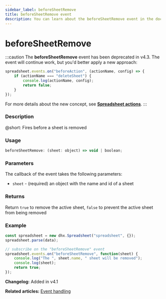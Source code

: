 ```yaml
---
sidebar_label: beforeSheetRemove
title: beforeSheetRemove event
description: You can learn about the beforeSheetRemove event in the documentation of the DHTMLX JavaScript Spreadsheet library. Browse developer guides and API reference, try out code examples and live demos, and download a free 30-day evaluation version of DHTMLX Spreadsheet.
---
```


# beforeSheetRemove

:::caution
The **beforeSheetRemove** event has been deprecated in v4.3. The event will continue work, but you'd better apply a new approach:

~~~js
spreadsheet.events.on("beforeAction", (actionName, config) => {
    if (actionName === "deleteSheet") {
        console.log(actionName, config);
        return false;
    }
});
~~~

For more details about the new concept, see **[Spreadsheet actions](api/overview/actions_overview.md)**. 
:::

### Description

@short: Fires before a sheet is removed

### Usage

~~~jsx
beforeSheetRemove: (sheet: object) => void | boolean;
~~~

### Parameters

The callback of the event takes the following parameters:

- `sheet` - (required) an object  with the name and id of a sheet

### Returns

Return `true` to remove the active sheet, `false` to prevent the active sheet from being removed

### Example

~~~jsx {5-9}
const spreadsheet = new dhx.Spreadsheet("spreadsheet", {});
spreadsheet.parse(data);

// subscribe on the "beforeSheetRemove" event
spreadsheet.events.on("beforeSheetRemove", function(sheet) {
    console.log("The ", sheet.name, " sheet will be removed");
    console.log(sheet);
    return true;
});
~~~

**Changelog:** Added in v4.1

**Related articles:** [Event handling](handling_events.md)